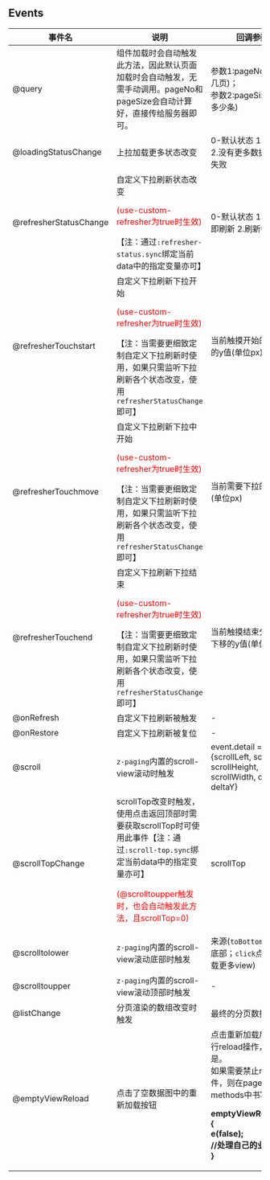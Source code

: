 ## Events

| 事件名                 | 说明                                                         | 回调参数                                                     |
| ---------------------- | ------------------------------------------------------------ | ------------------------------------------------------------ |
| @query                 | 组件加载时会自动触发此方法，因此默认页面加载时会自动触发，无需手动调用。pageNo和pageSize会自动计算好，直接传给服务器即可。 | 参数1:pageNo(当前第几页)；<br/>参数2:pageSize(每页多少条)    |
| @loadingStatusChange   | 上拉加载更多状态改变                                         | 0-默认状态 1.加载中 2.没有更多数据 3.加载失败                |
| @refresherStatusChange | 自定义下拉刷新状态改变<p style="color:red;">(use-custom-refresher为true时生效)</p>【注：通过`:refresher-status.sync`绑定当前data中的指定变量亦可】 | 0-默认状态 1.松手立即刷新 2.刷新中                           |
| @refresherTouchstart   | 自定义下拉刷新下拉开始<p style="color:red;">(use-custom-refresher为true时生效)</p>【注：当需要更细致定制自定义下拉刷新时使用，如果只需监听下拉刷新各个状态改变，使用`refresherStatusChange`即可】 | 当前触摸开始的屏幕点的y值(单位px)                            |
| @refresherTouchmove    | 自定义下拉刷新下拉中开始<p style="color:red;">(use-custom-refresher为true时生效)</p>【注：当需要更细致定制自定义下拉刷新时使用，如果只需监听下拉刷新各个状态改变，使用`refresherStatusChange`即可】 | 当前需要下拉的距离(单位px)                                   |
| @refresherTouchend     | 自定义下拉刷新下拉结束<p style="color:red;">(use-custom-refresher为true时生效)</p>【注：当需要更细致定制自定义下拉刷新时使用，如果只需监听下拉刷新各个状态改变，使用`refresherStatusChange`即可】 | 当前触摸结束分页内容下移的y值(单位px)                        |
| @onRefresh             | 自定义下拉刷新被触发                                         | -                                                            |
| @onRestore             | 自定义下拉刷新被复位                                         | -                                                            |
| @scroll                | `z-paging`内置的scroll-view滚动时触发                        | event.detail = {scrollLeft, scrollTop, scrollHeight, scrollWidth, deltaX, deltaY} |
| @scrollTopChange       | scrollTop改变时触发，使用点击返回顶部时需要获取scrollTop时可使用此事件【注：通过`:scroll-top.sync`绑定当前data中的指定变量亦可】<p style="color:red;">(@scrolltoupper触发时，也会自动触发此方法，且scrollTop=0)</p> | scrollTop                                                    |
| @scrolltolower         | `z-paging`内置的scroll-view滚动底部时触发                    | 来源(`toBottom`滚动到底部；`click`点击了加载更多view)        |
| @scrolltoupper         | `z-paging`内置的scroll-view滚动顶部时触发                    | -                                                            |
| @listChange            | 分页渲染的数组改变时触发                                     | 最终的分页数据数组                                           |
| @emptyViewReload       | 点击了空数据图中的重新加载按钮                               | 点击重新加载后是否进行reload操作，默认为是。<br>如果需要禁止reload事件，则在page的methods中书写：<p style="font-weight:bold;">emptyViewReload(e){<br/> e(false);<br/>  //处理自己的业务逻辑<br/>}</p> |

